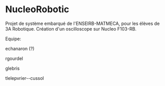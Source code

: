 NucleoRobotic
=============
Projet de système embarqué de l'ENSEIRB-MATMECA, pour les élèves de 3A Robotique.
Création d'un oscilloscope sur Nucleo F103-RB.


Equipe:


echanaron (?)


rgourdel


glebris


tlelepvrier--cussol
